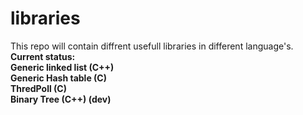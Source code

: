 # libraries

This repo will contain diffrent usefull libraries in different language's. <b><br/>
Current status: <b><br/>
Generic linked list (C++) <b><br/>
Generic Hash table (C)  <b><br/>
ThredPoll (C) <b><br/>
Binary Tree (C++) (dev) <b><br/>